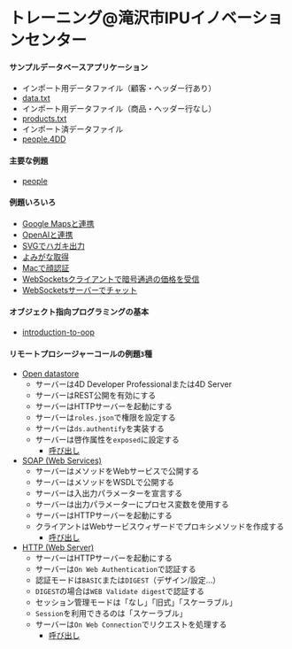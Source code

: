 # トレーニング@滝沢市IPUイノベーションセンター

#### サンプルデータベースアプリケーション

* インポート用データファイル（顧客・ヘッダー行あり）
 * [data.txt](https://github.com/miyako/people/releases/tag/data.txt)
* インポート用データファイル（商品・ヘッダー行なし）
 * [products.txt](https://github.com/miyako/people/releases/tag/products.txt)
* インポート済データファイル
 * [people.4DD](https://github.com/miyako/people/releases/tag/people.4DD) 

#### 主要な例題

* [people](https://github.com/miyako/people/tree/main/people/)

#### 例題いろいろ

* [Google Mapsと連携](https://github.com/miyako/4d-topic-google-maps)
* [OpenAIと連携](https://github.com/miyako/4d-class-openai)
* [SVGでハガキ出力](https://github.com/miyako/4d-tips-print-with-svg)
* [よみがな取得](https://github.com/miyako/4d-plugin-x-phonetic)
* [Macで顔認証](https://github.com/miyako/4d-plugin-x-phonetic)
* [WebSocketsクライアントで暗号通過の価格を受信](https://github.com/miyako/4d-class-websocket-client)
* [WebSocketsサーバーでチャット](https://github.com/miyako/4d-class-websocket-server)

#### オブジェクト指向プログラミングの基本

* [introduction-to-oop](https://github.com/miyako/people/tree/main/introduction-to-oop/)

#### リモートプロシージャーコールの例題`3`種

* [Open datastore](https://developer.4d.com/docs/ja/API/DataStoreClass/#open-datastore)
  * サーバーは4D Developer Professionalまたは4D Server
  * サーバーはREST公開を有効にする
  * サーバーはHTTPサーバーを起動にする
  * サーバーは`roles.json`で権限を設定する
  * サーバーは`ds.authentify`を実装する
  * サーバーは啓作属性を`exposed`に設定する
    * [呼び出し](https://github.com/miyako/people/blob/main/remote-people/Project/Sources/Methods/test_ds.4dm)
* [SOAP (Web Services)](https://doc.4d.com/4Dv20R5/4D/20-R5/Web-Services-Server.201-6817265.ja.html)
  * サーバーはメソッドをWebサービスで公開する
  * サーバーはメソッドをWSDLで公開する
  * サーバーは入出力パラメーターを宣言する
  * サーバーは出力パラメーターにプロセス変数を使用する
  * サーバーはHTTPサーバーを起動にする
  * クライアントはWebサービスウィザードでプロキシメソッドを作成する
    * [呼び出し](https://github.com/miyako/people/blob/main/remote-people/Project/Sources/Methods/proxy_findPeople.4dm)
* [HTTP (Web Server)](https://doc.4d.com/4Dv20R5/4D/20-R5/4D-Language-Reference.100-6817247.ja.html)
  * サーバーはHTTPサーバーを起動にする
  * サーバーは`On Web Authentication`で認証する
  * 認証モードは`BASIC`または`DIGEST`（デザイン/設定…）
  * `DIGEST`の場合は`WEB Validate digest`で認証する
  * セッション管理モードは「なし」「旧式」「スケーラブル」
  * `Session`を利用できるのは「スケーラブル」
  * サーバーは`On Web Connection`でリクエストを処理する
    * [呼び出し](https://github.com/miyako/people/blob/main/remote-people/Project/Sources/Methods/test_http.4dm)
